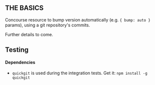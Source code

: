 THE BASICS
--

Concourse resource to bump version automatically (e.g. `{ bump: auto }` params), using a git repository's commits.

Further details to come. 

Testing
--
#### Dependencies
- `quickgit` is used during the integration tests. Get it: `npm install -g quickgit`